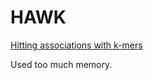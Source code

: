 
#	HAWK

[Hitting associations with k-mers](https://github.com/jakewendt/hawk)


Used too much memory.

